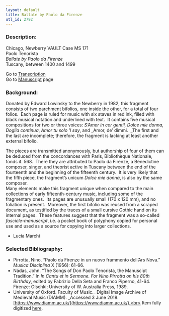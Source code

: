 ```yaml
---
layout: default
title: Ballate by Paolo da Firenze
utl_id: 2792
---
```


###  Description:

Chicago, Newberry VAULT Case MS 171<br>
Paolo Tenorista<br>
_Ballate by Paolo da Firenze_<br>
Tuscany, between 1400 and 1499

Go to [Transcription](https://centerfordigitalhumanities.github.io/Newberry-Italian-paleography/transcription/022)<br>
Go to [Manuscript](https://centerfordigitalhumanities.github.io/Newberry-Italian-paleography/www/record.html?id=022) page 

###  Background:

Donated by Edward Lowinsky to the Newberry in 1982, this fragment consists of two parchment bifolios, one inside the other, for a total of four folios.  Each page is ruled for music with six staves in red ink, filled with black musical notation and underlined with text.  It contains five musical compositions for two or three voices: _S’Amor in cor gentil, Dolce mie donna, Doglia continua_, _Amor tu solo ’l say_, and _Amor, de’ dimmi.  _The first and the last are incomplete; therefore, the fragment is lacking at least another external bifolio.

The pieces are transmitted anonymously, but authorship of four of them can be deduced from the concordances with Paris, Bibliothèque Nationale, fonds it. 568.  There they are attributed to Paolo da Firenze, a Benedictine composer, singer, and theorist active in Tuscany between the end of the fourteenth and the beginning of the fifteenth century.  It is very likely that the fifth piece, the fragment’s unicum _Dolce mie donna_, is also by the same composer. <br>
Many elements make this fragment unique when compared to the main collections of early fifteenth-century music, including some of the fragmentary ones.  Its pages are unusually small (170 x 120 mm), and no foliation is present.  Moreover, the first bifolio was reused from a scraped document, as testified by the traces of a small cursive Gothic hand on its internal pages.  These features suggest that the fragment was a so-called _fascicle-manuscript_, i.e. a pocket book of polyphony copied for personal use and used as a source for copying into larger collections.
-  Lucia Marchi

###  Selected Bibliography:
-  Pirrotta, Nino. “Paolo da Firenze in un nuovo frammento dell’Ars Nova.” _Musica Disciplina_ X (1956): 61-66.<br>
- Nádas, John. “The Songs of Don Paolo Tenorista, the Manuscipt Tradition.” In _In Cantu et in Sermone. For Nino Pirrotta on his 80th Birthday_, edited by Fabrizio Della Seta and Franco Piperno, 41-64. Firenze: Olschki; University of W. Australia Press, 1989.<br>
- University of Oxford. Faculty of Music._ Digital Image Archive of Medieval Music (DIAMM). _Accessed 3 June 2018. [https://www.diamm.ac.uk/](https://www.diamm.ac.uk/).<br>
Item fully digitized [here](http://collections.carli.illinois.edu/cdm/ref/collection/nby_dig/id/21484).<br>
